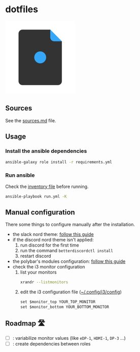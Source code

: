 # dotfiles

![logo](logo.png)

## Sources

See the [sources.md](sources.md) file.

## Usage

### Install the ansible dependencies

```bash
ansible-galaxy role install -r requirements.yml
```

### Run ansible

Check the [inventory file](hosts.ini) before running.

```bash
ansible-playbook run.yml -K
```

## Manual configuration

There some things to configure manually after the installation.

- the slack nord theme: [follow this guide](https://www.nordtheme.com/ports/slack)
- if the discord nord theme isn't applied:
    1. run discord for the first time
    2. run the command `betterdiscordctl install`
    3. restart discord
- the polybar's modules configuration: [follow this guide](https://github.com/Artmorse/polybar-nord/blob/master/modules-configuration.md)
- check the i3 monitor configuration
    1. list your monitors
        ```bash
        xrandr --listmonitors
        ```
    2. edit the i3 configuration file ([~/.config/i3/config](~/.config/i3/config))
        ```config
        set $monitor_top YOUR_TOP_MONITOR
        set $monitor_bottom YOUR_BOTTOM_MONITOR
        ```

## Roadmap :motorway:

- [ ] : variabilize monitor values (like `eDP-1`, `HDMI-1`, `DP-3` ...)
- [ ] : create dependencies between roles